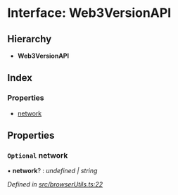 # Interface: Web3VersionAPI

## Hierarchy

- **Web3VersionAPI**

## Index

### Properties

- [network](_browserutils_.web3versionapi.md#optional-network)

## Properties

### `Optional` network

• **network**? : _undefined | string_

_Defined in [src/browserUtils.ts:22](https://github.com/PolymathNetwork/polymath-sdk/blob/d80c6e9/src/browserUtils.ts#L22)_
